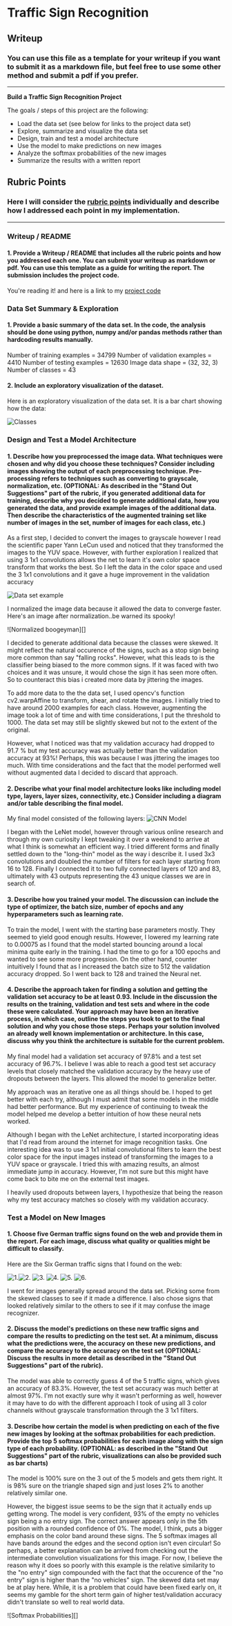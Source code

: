# **Traffic Sign Recognition** 

## Writeup

### You can use this file as a template for your writeup if you want to submit it as a markdown file, but feel free to use some other method and submit a pdf if you prefer.

---

**Build a Traffic Sign Recognition Project**

The goals / steps of this project are the following:
* Load the data set (see below for links to the project data set)
* Explore, summarize and visualize the data set
* Design, train and test a model architecture
* Use the model to make predictions on new images
* Analyze the softmax probabilities of the new images
* Summarize the results with a written report


[//]: # (Image References)

[image1]: ./examples/visualization.jpg "Visualization"
[image2]: ./examples/grayscale.jpg "Grayscaling"
[image3]: ./examples/random_noise.jpg "Random Noise"
[image4]: ./examples/placeholder.png "Traffic Sign 1"
[image5]: ./examples/placeholder.png "Traffic Sign 2"
[image6]: ./examples/placeholder.png "Traffic Sign 3"
[image7]: ./examples/placeholder.png "Traffic Sign 4"
[image8]: ./examples/placeholder.png "Traffic Sign 5"

## Rubric Points
### Here I will consider the [rubric points](https://review.udacity.com/#!/rubrics/481/view) individually and describe how I addressed each point in my implementation.  

---
### Writeup / README

#### 1. Provide a Writeup / README that includes all the rubric points and how you addressed each one. You can submit your writeup as markdown or pdf. You can use this template as a guide for writing the report. The submission includes the project code.

You're reading it! and here is a link to my [project code](https://github.com/udacity/CarND-Traffic-Sign-Classifier-Project/blob/master/Traffic_Sign_Classifier.ipynb)

### Data Set Summary & Exploration

#### 1. Provide a basic summary of the data set. In the code, the analysis should be done using python, numpy and/or pandas methods rather than hardcoding results manually.



Number of training examples = 34799
Number of validation examples = 4410
Number of testing examples = 12630
Image data shape = (32, 32, 3)
Number of classes = 43

#### 2. Include an exploratory visualization of the dataset.

Here is an exploratory visualization of the data set. It is a bar chart showing how the data: 


![Classes][image1]

### Design and Test a Model Architecture

#### 1. Describe how you preprocessed the image data. What techniques were chosen and why did you choose these techniques? Consider including images showing the output of each preprocessing technique. Pre-processing refers to techniques such as converting to grayscale, normalization, etc. (OPTIONAL: As described in the "Stand Out Suggestions" part of the rubric, if you generated additional data for training, describe why you decided to generate additional data, how you generated the data, and provide example images of the additional data. Then describe the characteristics of the augmented training set like number of images in the set, number of images for each class, etc.)

As a first step, I decided to convert the images to grayscale however I read the scientific paper Yann LeCun used and noticed that they transformed the images to the YUV space. However, with further exploration I realized that using 3 1x1 convolutions allows the net to learn it's own color space transform that works the best. So I left the data in the color space and used the 3 1x1 convolutions and it gave a huge improvement in the validation accuracy 


![Data set example][image2]

I normalized the image data because it allowed the data to converge faster. Here's an image after normalization..be warned its spooky!

![Normalized boogeyman][]

I decided to generate additional data because the classes were skewed. It might reflect the natural occurence of the signs, such as a stop sign being more common than say "falling rocks". However, what this leads to is the classifier being biased to the more common signs. If it was faced with two choices and it was unsure, it would chose the sign it has seen more often. So to counteract this bias i created more data by jittering the images. 

To add more data to the the data set, I used opencv's function cv2.warpAffine to transform, shear, and rotate the images. I initially tried to have around 2000 examples for each class. However, augmenting the image took a lot of time and with time considerations, I put the threshold to 1000. The data set may still be slightly skewed but not to the extent of the original. 

However, what I noticed was that my validation accuracy had dropped to 91.7 % but my test accuracy was actually better than the validation accuracy at 93%! Perhaps, this was because I was jittering the images too much. With time considerations and the fact that the model performed well without augmented data I decided to discard that approach.  

#### 2. Describe what your final model architecture looks like including model type, layers, layer sizes, connectivity, etc.) Consider including a diagram and/or table describing the final model.

My final model consisted of the following layers:
![CNN Model](https://github.com/prakash-murugesan/Traffic-Sign-Classifer/blob/master/CNN%20model.PNG)

I began with the LeNet model, however through various online research and through my own curiosity I kept tweaking it over a weekend to arrive at what I think is somewhat an efficient way. I tried different forms and finally settled down to the "long-thin" model as the way i describe it. I used 3x3 convolutions and doubled the number of filters for each layer starting from 16 to 128. Finally I connected it to two fully connected layers of 120 and 83, ultimately with 43 outputs representing the 43 unique classes we are in search of. 


#### 3. Describe how you trained your model. The discussion can include the type of optimizer, the batch size, number of epochs and any hyperparameters such as learning rate.

To train the model, I went with the starting base parameters mostly. They seemed to yield good enough results. However, I lowered my learning rate to 0.00075 as I found that the model started bouncing around a local minima quite early in the training. I had the time to go for a 100 epochs and wanted to see some more progression. On the other hand, counter intuitively I found that as I increased the batch size to 512 the validation accuracy dropped. So I went back to 128 and trained the Neural net. 

#### 4. Describe the approach taken for finding a solution and getting the validation set accuracy to be at least 0.93. Include in the discussion the results on the training, validation and test sets and where in the code these were calculated. Your approach may have been an iterative process, in which case, outline the steps you took to get to the final solution and why you chose those steps. Perhaps your solution involved an already well known implementation or architecture. In this case, discuss why you think the architecture is suitable for the current problem.

My final model had a validation set accuracy of 97.8% and a test set accuracy of 96.7%. I believe I was able to reach a good test set accuracy levels that closely matched the validation accuracy by the heavy use of dropouts between the layers. This allowed the model to generalize better. 

My approach was an iterative one as all things should be. I hoped to get better with each try, although I must admit that some models in the middle had better performance. But my experience of continuing to tweak the model helped me develop a better intuition of how these neural nets worked. 

Although I began with the LeNet architecture, I started incorporating ideas that I'd read from around the internet for image recognition tasks. One interesting idea was to use 3 1x1 initial convolutional filters to learn the best color space for the input images instead of transforming the images to a YUV space or grayscale. I tried this with amazing results, an almost immediate jump in accuracy. However, I'm not sure but this might have come back to bite me on the external test images. 

I heavily used dropouts between layers, I hypothesize that being the reason why my test accuracy matches so closely with my validation accuracy.  

### Test a Model on New Images

#### 1. Choose five German traffic signs found on the web and provide them in the report. For each image, discuss what quality or qualities might be difficult to classify.

Here are the Six German traffic signs that I found on the web:

![1.](https://github.com/prakash-murugesan/Traffic-Sign-Classifer/blob/master/test_images/1.png)![2.](https://github.com/prakash-murugesan/Traffic-Sign-Classifer/blob/master/test_images/2.png) ![3.](https://github.com/prakash-murugesan/Traffic-Sign-Classifer/blob/master/test_images/3.png) ![4.](https://github.com/prakash-murugesan/Traffic-Sign-Classifer/blob/master/test_images/4.png) ![5.](https://github.com/prakash-murugesan/Traffic-Sign-Classifer/blob/master/test_images/5.png) ![6.](https://github.com/prakash-murugesan/Traffic-Sign-Classifer/blob/master/test_images/6.png)

I went for images generally spread around the data set. Picking some from the skewed classes to see if it made a difference. I also chose signs that looked relatively similar to the others to see if it may confuse the image recognizer. 

#### 2. Discuss the model's predictions on these new traffic signs and compare the results to predicting on the test set. At a minimum, discuss what the predictions were, the accuracy on these new predictions, and compare the accuracy to the accuracy on the test set (OPTIONAL: Discuss the results in more detail as described in the "Stand Out Suggestions" part of the rubric).

The model was able to correctly guess 4 of the 5 traffic signs, which gives an accuracy of 83.3%. However, the test set accuracy was much better at almost 97%. I'm not exactly sure why it wasn't performing as well, however it may have to do with the different approach I took of using all 3 color channels without grayscale transformation through the 3 1x1 filters. 

#### 3. Describe how certain the model is when predicting on each of the five new images by looking at the softmax probabilities for each prediction. Provide the top 5 softmax probabilities for each image along with the sign type of each probability. (OPTIONAL: as described in the "Stand Out Suggestions" part of the rubric, visualizations can also be provided such as bar charts)

The model is 100% sure on the 3 out of the 5 models and gets them right. It is 98% sure on the triangle shaped sign and just loses 2% to another relatively similar one. 

However, the biggest issue seems to be the sign that it actually ends up getting wrong. The model is very confident, 93% of the empty no vehicles sign being a no entry sign. The correct answer appears only in the 5th position with a rounded confidence of 0%. The model, I think, puts a bigger emphasis on the color band around these signs. The 5 softmax images all have bands around the edges and the second option isn't even circular! So perhaps, a better explanation can be arrived from checking out the intermediate convolution visualizations for this image. For now, I believe the reason why it does so poorly with this example is the relative similarity to the "no entry" sign compounded with the fact that the occurence of the "no entry" sign is higher than the "no vehicles" sign. The skewed data set may be at play here. While, it is a problem that could have been fixed early on, it seems my gamble for the short term gain of higher test/validation accuracy didn't translate so well to real world data. 

![Softmax Probabilities][]

